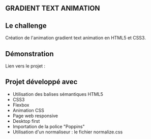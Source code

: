 ## GRADIENT TEXT ANIMATION

## Le challenge

Création de l'animation gradient text animation en HTML5 et CSS3.

## Démonstration

Lien vers le projet :

## Projet développé avec

- Utilisation des balises sémantiques HTML5
- CSS3
- Flexbox
- Animation CSS
- Page web responsive
- Desktop first
- Importation de la police "Poppins"
- Utilisation d'un normaliseur : le fichier normalize.css
